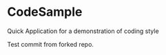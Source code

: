 CodeSample
==========

Quick Application for a demonstration of coding style

Test commit from forked repo.